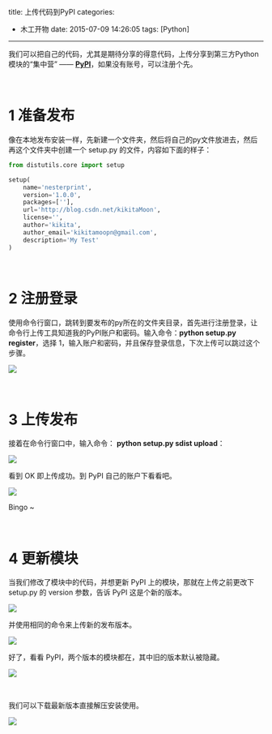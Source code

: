 ﻿title: 上传代码到PyPI
categories:
  - 木工开物
date: 2015-07-09 14:26:05
tags: [Python]
---
我们可以把自己的代码，尤其是期待分享的得意代码，上传分享到第三方Python模块的“集中营” —— **[PyPI](https://pypi.python.org)**，如果没有账号，可以注册个先。

<br>

# 1  准备发布

像在本地发布安装一样，先新建一个文件夹，然后将自己的py文件放进去，然后再这个文件夹中创建一个 setup.py 的文件，内容如下面的样子：


```python
from distutils.core import setup

setup(
    name='nesterprint',
    version='1.0.0',
    packages=[''],
    url='http://blog.csdn.net/kikitaMoon',
    license='',
    author='kikita',
    author_email='kikitamoopn@gmail.com',
    description='My Test'
)
```


<br>


# 2 注册登录

使用命令行窗口，跳转到要发布的py所在的文件夹目录，首先进行注册登录，让命令行上传工具知道我的PyPI账户和密码。输入命令：**python setup.py register**，选择 1，输入账户和密码，并且保存登录信息，下次上传可以跳过这个步骤。

![](http://img.blog.csdn.net/20150709140417573)


<br>


# 3 上传发布

接着在命令行窗口中，输入命令： **python setup.py sdist upload**：

![](http://img.blog.csdn.net/20150709140952485)


看到 OK 即上传成功。到 PyPI 自己的账户下看看吧。


![](http://img.blog.csdn.net/20150709141322318)


Bingo ~


<br>


# 4 更新模块

当我们修改了模块中的代码，并想更新 PyPI 上的模块，那就在上传之前更改下 setup.py 的 version 参数，告诉 PyPI 这是个新的版本。



![](http://img.blog.csdn.net/20150709113804070)


并使用相同的命令来上传新的发布版本。

![](http://img.blog.csdn.net/20150709141931924)


好了，看看 PyPI，两个版本的模块都在，其中旧的版本默认被隐藏。

![](http://img.blog.csdn.net/20150709142246342)


<br>


我们可以下载最新版本直接解压安装使用。

![](http://img.blog.csdn.net/20150709142447368)


